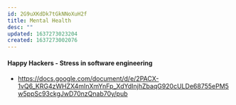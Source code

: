 ```yaml
---
id: 2G9uXKdDk7tGkNNoXuH2f
title: Mental Health
desc: ""
updated: 1637273023204
created: 1637273002076
---
```


#### Happy Hackers - Stress in software engineering

- https://docs.google.com/document/d/e/2PACX-1vQ6_KRG4zWHZX4mInXmYnFp_XdYdInjhZbaqG920cULDe68755ePM5w5ppSc93ckgJwD70nzQnab70y/pub
